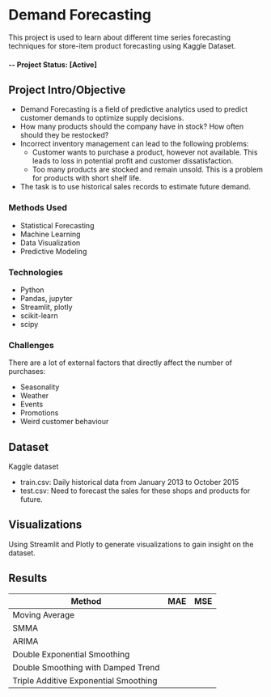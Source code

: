 # Demand Forecasting
This project is used to learn about different time series forecasting techniques for store-item product forecasting using Kaggle Dataset.

#### -- Project Status: [Active]

## Project Intro/Objective 
- Demand Forecasting is a field of predictive analytics used to predict customer demands to optimize supply decisions.
- How many products should the company have in stock? How often should they be restocked?
- Incorrect inventory management can lead to the following problems:
  - Customer wants to purchase a product, however not available. This leads to loss in potential profit and customer dissatisfaction.
  - Too many products are stocked and remain unsold. This is a problem for products with short shelf life.
- The task is to use historical sales records to estimate future demand.

### Methods Used
* Statistical Forecasting
* Machine Learning
* Data Visualization
* Predictive Modeling

### Technologies
* Python
* Pandas, jupyter
* Streamlit, plotly
* scikit-learn
* scipy

### Challenges
There are a lot of external factors that directly affect the number of purchases:
* Seasonality
* Weather
* Events
* Promotions
* Weird customer behaviour

## Dataset
Kaggle dataset
* train.csv: Daily historical data from January 2013 to October 2015
* test.csv: Need to forecast the sales for these shops and products for future.

## Visualizations
Using Streamlit and Plotly to generate visualizations to gain insight on the dataset.

## Results

| Method                                | MAE  | MSE  |
| --------------------------------------|:----:| -----:|
| Moving Average                        |      |       |
| SMMA                                  |      |       |
| ARIMA                                 |      |       |
| Double Exponential Smoothing          |      |       |
| Double Smoothing with Damped Trend    |      |       |
| Triple Additive Exponential Smoothing |      |       |







